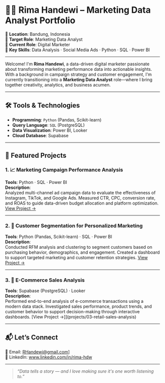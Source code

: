 # 👩‍💻 Rima Handewi – Marketing Data Analyst Portfolio

📍 **Location**: Bandung, Indonesia  
🎯 **Target Role**: Marketing Data Analyst  
💼 **Current Role**: Digital Marketer  
🧰 **Key Skills**: Data Analysis · Social Media Ads · Python · SQL · Power BI

---

Welcome! I'm **Rima Handewi**, a data-driven digital marketer passionate about transforming marketing performance data into actionable insights. With a background in campaign strategy and customer engagement, I'm currently transitioning into a **Marketing Data Analyst** role—where I bring together creativity, analytics, and business acumen.

---

## 🛠 Tools & Technologies

- **Programming**: `Python` (Pandas, Scikit-learn)
- **Query Language**: `SQL` (PostgreSQL)
- **Data Visualization**: Power BI, Looker
- **Cloud Database**: Supabase

---

## 📁 Featured Projects

### 1. 📈 Marketing Campaign Performance Analysis  
**Tools**: Python · SQL · Power BI  
**Description**:  
Analyzed multi-channel ad campaign data to evaluate the effectiveness of Instagram, TikTok, and Google Ads. Measured CTR, CPC, conversion rate, and ROAS to guide data-driven budget allocation and platform optimization.
[View Project →](https://github.com/username/project-repo)

---

### 2. 🧠 Customer Segmentation for Personalized Marketing  
**Tools**: Python (Pandas, Scikit-learn) · SQL · Power BI  
**Description**:  
Conducted RFM analysis and clustering to segment customers based on purchasing behavior, demographics, and engagement. Created a dashboard to support targeted marketing and customer retention strategies.
[View Project →](https://github.com/username/project-repo)

---

### 3. 🛒 E-Commerce Sales Analysis  
**Tools**: Supabase (PostgreSQL) · Looker  
**Description**:  
Performed end-to-end analysis of e-commerce transactions using a modern data stack. Investigated sales performance, product trends, and customer behavior to support decision-making through interactive dashboards.
[View Project →]](projects/03-retail-sales-analysis)

---

## 📬 Let’s Connect

📧 Email: RHandewi@gmail.com]  
💼 LinkedIn: www.linkedin.com/in/rima-hdw 

---

> _“Data tells a story — and I love making sure it's one worth listening to.”_
